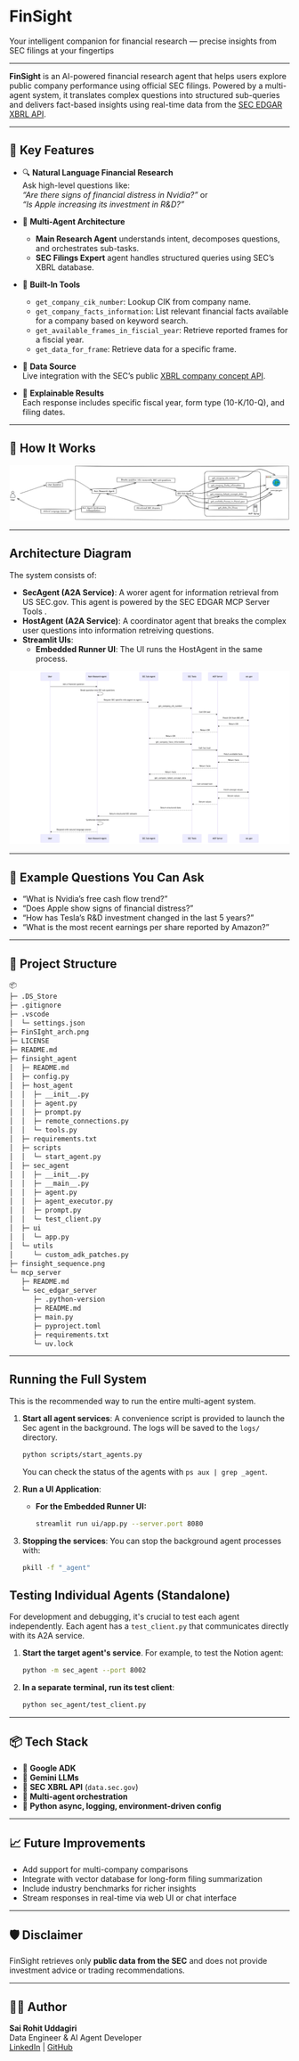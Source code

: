 # FinSight
Your intelligent companion for financial research — precise insights from SEC filings at your fingertips

---

**FinSight** is an AI-powered financial research agent that helps users explore public company performance using official SEC filings. Powered by a multi-agent system, it translates complex questions into structured sub-queries and delivers fact-based insights using real-time data from the [SEC EDGAR XBRL API](https://www.sec.gov/edgar/sec-api-documentation).

---

## 🚀 Key Features

- 🔍 **Natural Language Financial Research**  
  Ask high-level questions like:  
  _“Are there signs of financial distress in Nvidia?”_ or  
  _“Is Apple increasing its investment in R&D?”_

- 🧠 **Multi-Agent Architecture**  
  - **Main Research Agent** understands intent, decomposes questions, and orchestrates sub-tasks.
  - **SEC Filings Expert** agent handles structured queries using SEC’s XBRL database.

- 🧰 **Built-In Tools**
  - `get_company_cik_number`: Lookup CIK from company name.
  - `get_company_facts_information`: List relevant financial facts available for a company based on keyword search.
  - `get_available_frames_in_fiscial_year`: Retrieve reported frames for a fiscial year.
  - `get_data_for_frame`: Retrieve data for a specific frame.

- 🔗 **Data Source**  
  Live integration with the SEC’s public [XBRL company concept API](https://data.sec.gov/api/xbrl/companyconcept/).

- 📖 **Explainable Results**  
  Each response includes specific fiscal year, form type (10-K/10-Q), and filing dates.

---

## 🧠 How It Works

![finsight_image](FinSIght_arch.png)

---
## Architecture Diagram

The system consists of:

- **SecAgent (A2A Service)**: A worer agent for information retrieval from US SEC.gov. This agent is powered by the SEC EDGAR MCP Server Tools .
- **HostAgent (A2A Service)**: A coordinator agent that breaks the complex user questions into information retreiving questions.
- **Streamlit UIs**: 
  - **Embedded Runner UI**: The UI runs the HostAgent in the same process.

![sequence](finsight_sequence.png)

---

## 💼 Example Questions You Can Ask

- “What is Nvidia’s free cash flow trend?”
- “Does Apple show signs of financial distress?”
- “How has Tesla’s R&D investment changed in the last 5 years?”
- “What is the most recent earnings per share reported by Amazon?”

---

## 📁 Project Structure

```
📦 
├─ .DS_Store
├─ .gitignore
├─ .vscode
│  └─ settings.json
├─ FinSIght_arch.png
├─ LICENSE
├─ README.md
├─ finsight_agent
│  ├─ README.md
│  ├─ config.py
│  ├─ host_agent
│  │  ├─ __init__.py
│  │  ├─ agent.py
│  │  ├─ prompt.py
│  │  ├─ remote_connections.py
│  │  └─ tools.py
│  ├─ requirements.txt
│  ├─ scripts
│  │  └─ start_agent.py
│  ├─ sec_agent
│  │  ├─ __init__.py
│  │  ├─ __main__.py
│  │  ├─ agent.py
│  │  ├─ agent_executor.py
│  │  ├─ prompt.py
│  │  └─ test_client.py
│  ├─ ui
│  │  └─ app.py
│  └─ utils
│     └─ custom_adk_patches.py
├─ finsight_sequence.png
└─ mcp_server
   ├─ README.md
   └─ sec_edgar_server
      ├─ .python-version
      ├─ README.md
      ├─ main.py
      ├─ pyproject.toml
      ├─ requirements.txt
      └─ uv.lock
```

---

## Running the Full System

This is the recommended way to run the entire multi-agent system.

1.  **Start all agent services**:
    A convenience script is provided to launch the Sec agent in the background. The logs will be saved to the `logs/` directory.

    ```bash
    python scripts/start_agents.py
    ```

    You can check the status of the agents with `ps aux | grep _agent`.

2.  **Run a UI Application**:

    - **For the Embedded Runner UI:**
      ```bash
      streamlit run ui/app.py --server.port 8080
      ```

3.  **Stopping the services**:
    You can stop the background agent processes with:
    ```bash
    pkill -f "_agent"
    ```

## Testing Individual Agents (Standalone)

For development and debugging, it's crucial to test each agent independently. Each agent has a `test_client.py` that communicates directly with its A2A service.

1.  **Start the target agent's service**. For example, to test the Notion agent:

    ```bash
    python -m sec_agent --port 8002
    ```

2.  **In a separate terminal, run its test client**:

    ```bash
    python sec_agent/test_client.py
    ```


---

## 📦 Tech Stack

- 🧩 **Google ADK**
- 🧠 **Gemini LLMs**
- 📄 **SEC XBRL API** (`data.sec.gov`)
- 🔌 **Multi-agent orchestration**
- 📜 **Python async, logging, environment-driven config**

---

## 📈 Future Improvements

- Add support for multi-company comparisons
- Integrate with vector database for long-form filing summarization
- Include industry benchmarks for richer insights
- Stream responses in real-time via web UI or chat interface

---

## 🛡️ Disclaimer

FinSight retrieves only **public data from the SEC** and does not provide investment advice or trading recommendations.

---

## 🧑‍💻 Author

**Sai Rohit Uddagiri**  
Data Engineer & AI Agent Developer  
[LinkedIn](https://www.linkedin.com/in/sairohituddagiri/) | [GitHub](https://github.com/Rohituddagiri)
